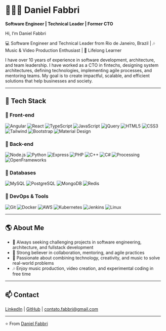 # 👨🏻‍💻 Daniel Fabbri
**Software Engineer | Technical Leader | Former CTO**

Hi, I’m Daniel Fabbri

💻 Software Engineer and Technical Leader from Rio de Janeiro, Brazil | 🎶 Music & Video Production Enthusiast | 🌱 Lifelong Learner

I have over 10 years of experience in software development, architecture, and team leadership. I have worked as a CTO in fintechs, designing system architectures, defining technologies, implementing agile processes, and mentoring teams. My goal is to create impactful, scalable, and efficient solutions that help businesses and society.

---

## 🚀 Tech Stack

### 🔹 Front-end
![Angular](https://img.shields.io/badge/Angular-DD0031?style=for-the-badge&logo=angular&logoColor=white)
![React](https://img.shields.io/badge/React-20232A?style=for-the-badge&logo=react&logoColor=61DAFB)
![TypeScript](https://img.shields.io/badge/TypeScript-007ACC?style=for-the-badge&logo=typescript&logoColor=white)
![JavaScript](https://img.shields.io/badge/JavaScript-F7DF1E?style=for-the-badge&logo=javascript&logoColor=black)
![jQuery](https://img.shields.io/badge/jQuery-0769AD?style=for-the-badge&logo=jquery&logoColor=white)
![HTML5](https://img.shields.io/badge/HTML5-E34F26?style=for-the-badge&logo=html5&logoColor=white)
![CSS3](https://img.shields.io/badge/CSS3-1572B6?style=for-the-badge&logo=css3&logoColor=white)
![Tailwind](https://img.shields.io/badge/Tailwind-38B2AC?style=for-the-badge&logo=tailwind-css&logoColor=white)
![Bootstrap](https://img.shields.io/badge/Bootstrap-563D7C?style=for-the-badge&logo=bootstrap&logoColor=white)
![Material Design](https://img.shields.io/badge/Material%20Design-E91E63?style=for-the-badge&logo=materialdesign&logoColor=white)

### 🔹 Back-end
![Node.js](https://img.shields.io/badge/Node.js-339933?style=for-the-badge&logo=node-dot-js&logoColor=white)
![Python](https://img.shields.io/badge/Python-3776AB?style=for-the-badge&logo=python&logoColor=white)
![Express](https://img.shields.io/badge/Express-000000?style=for-the-badge&logo=express&logoColor=white)
![PHP](https://img.shields.io/badge/PHP-777BB4?style=for-the-badge&logo=php&logoColor=white)
![C++](https://img.shields.io/badge/C++-00599C?style=for-the-badge&logo=c%2B%2B&logoColor=white)
![C#](https://img.shields.io/badge/C%23-239120?style=for-the-badge&logo=c-sharp&logoColor=white)
![Processing](https://img.shields.io/badge/Processing-000000?style=for-the-badge&logo=processingfoundation&logoColor=white)
![OpenFrameworks](https://img.shields.io/badge/OpenFrameworks-000000?style=for-the-badge&logo=openframeworks&logoColor=white)

### 🔹 Databases
![MySQL](https://img.shields.io/badge/MySQL-005C84?style=for-the-badge&logo=mysql&logoColor=white)
![PostgreSQL](https://img.shields.io/badge/PostgreSQL-4169E1?style=for-the-badge&logo=postgresql&logoColor=white)
![MongoDB](https://img.shields.io/badge/MongoDB-4EA94B?style=for-the-badge&logo=mongodb&logoColor=white)
![Redis](https://img.shields.io/badge/Redis-DC382D?style=for-the-badge&logo=redis&logoColor=white)

### 🔹 DevOps & Tools
![Git](https://img.shields.io/badge/Git-F05032?style=for-the-badge&logo=git&logoColor=white)
![Docker](https://img.shields.io/badge/Docker-2496ED?style=for-the-badge&logo=docker&logoColor=white)
![AWS](https://img.shields.io/badge/AWS-232F3E?style=for-the-badge&logo=amazon-aws&logoColor=white)
![Kubernetes](https://img.shields.io/badge/Kubernetes-326CE5?style=for-the-badge&logo=kubernetes&logoColor=white)
![Jenkins](https://img.shields.io/badge/Jenkins-D24939?style=for-the-badge&logo=jenkins&logoColor=white)
![Linux](https://img.shields.io/badge/Linux-FCC624?style=for-the-badge&logo=linux&logoColor=black)

---

## 🌎 About Me
- 🚀 Always seeking challenging projects in software engineering, architecture, and fullstack development  
- 🤝 Strong believer in collaboration, mentoring, and agile practices  
- 🎨 Passionate about combining technology, creativity, and music to solve real-world problems  
- 🎶 Enjoy music production, video creation, and experimental coding in free time  

---

## 📫 Contact
[LinkedIn](https://www.linkedin.com/in/daniel-fabbri-019121ba/) | [GitHub](https://github.com/danielfabbri) | contato.fabbri@gmail.com

---

⭐️ From [Daniel Fabbri](https://www.linkedin.com/in/daniel-fabbri-019121ba/)
